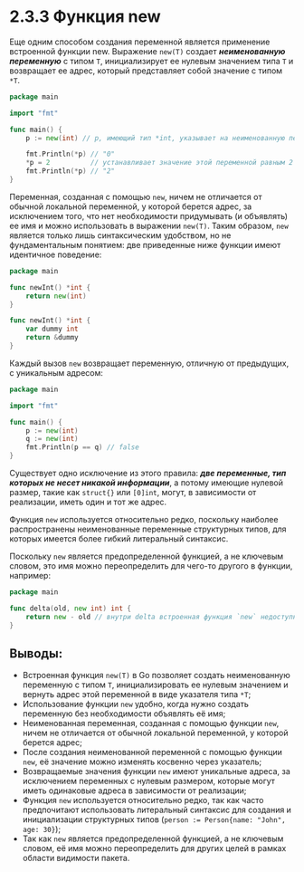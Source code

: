 # 2.3.3 Функция new

Еще одним способом создания переменной является применение встроенной функции new. Выражение `new(T)` создает
**_неименованную переменную_** с типом `Т`, инициализирует ее нулевым значением типа `Т` и возвращает ее адрес, который
представляет собой значение с типом `*Т`.

``` go
package main

import "fmt"

func main() {
	p := new(int) // p, имеющий тип *int, указывает на неименованную переменную типа int

	fmt.Println(*p) // "0"
	*p = 2          // устанавливает значение этой переменной равным 2
	fmt.Println(*p) // "2"
}
```

Переменная, созданная с помощью `new`, ничем не отличается от обычной локальной переменной, у которой берется адрес, за
исключением того, что нет необходимости придумывать (и объявлять) ее имя и можно использовать в выражении `new(T)`.
Таким образом, `new` является только лишь синтаксическим удобством, но не фундаментальным понятием: две приведенные ниже
функции имеют идентичное поведение:

``` go
package main

func newInt() *int {
	return new(int)
}

func newInt() *int {
	var dummy int
	return &dummy
}
```

Каждый вызов `new` возвращает переменную, отличную от предыдущих, с уникальным адресом:

``` go
package main

import "fmt"

func main() {
	p := new(int)
	q := new(int)
	fmt.Println(p == q) // false
}
```

Существует одно исключение из этого правила: **_две переменные, тип которых не несет никакой информации_**, а потому
имеющие нулевой размер, такие как `struct{}` или `[0]int`, могут, в зависимости от реализации, иметь один и тот же
адрес.

Функция `new` используется относительно редко, поскольку наиболее распространены неименованные переменные структурных
типов, для которых имеется более гибкий литеральный синтаксис.

Поскольку `new` является предопределенной функцией, а не ключевым словом, это имя можно переопределить для чего-то
другого в функции, например:

``` go
package main

func delta(old, new int) int {
	return new - old // внутри delta встроенная функция `new` недоступна
}

```

## Выводы:

* Встроенная функция `new(T)` в Go позволяет создать неименованную переменную с типом `T`, инициализировать ее нулевым
  значением и вернуть адрес этой переменной в виде указателя типа `*T`;
* Использование функции `new` удобно, когда нужно создать переменную без необходимости объявлять её имя;
* Неименованная переменная, созданная с помощью функции `new`, ничем не отличается от обычной локальной переменной, у
  которой берется адрес;
* После создания неименованной переменной с помощью функции `new`, её значение можно изменять косвенно через указатель;
* Возвращаемые значения функции `new` имеют уникальные адреса, за исключением переменных с нулевым размером, которые
  могут иметь одинаковые адреса в зависимости от реализации;
* Функция `new` используется относительно редко, так как часто предпочитают использовать литеральный синтаксис для
  создания и инициализации структурных типов (`person := Person{name: "John", age: 30}`);
* Так как `new` является предопределенной функцией, а не ключевым словом, её имя можно переопределить для других целей в
  рамках области видимости пакета.